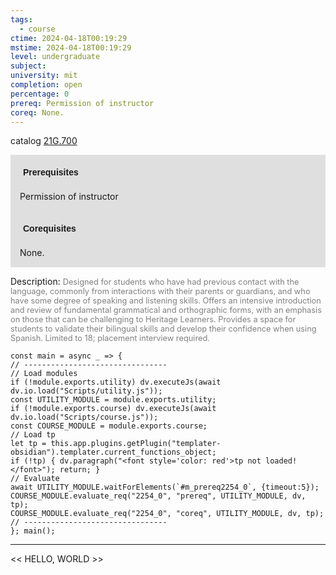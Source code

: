 ```yaml
---
tags:
  - course
ctime: 2024-04-18T00:19:29
mstime: 2024-04-18T00:19:29
level: undergraduate
subject: 
university: mit
completion: open
percentage: 0
prereq: Permission of instructor
coreq: None.
---
```


catalog [21G.700](http://student.mit.edu/catalog/m21Gs.html#21G.700)

<span style="display: block; padding: 15px; background-color: rgb(100, 100, 100, 0.2);"><font id="m_prereq2254_0" style="display: block; font-family: Arial, sans-serif; font-weight: bold; padding: 5px">Prerequisites</font><br><span id="prereq2254_0">Permission of instructor</span></span>
<span style="display: block; padding: 15px; background-color: rgb(100, 100, 100, 0.2);"><font id="m_coreq2254_0" style="display: block; font-family: Arial, sans-serif; font-weight: bold; padding: 5px">Corequisites</font><br><span id="coreq2254_0">None.</span></span>

<font style="">Description:</font>
<font style="color: grey; font-size: 0.8rem;">Designed for students who have had previous contact with the language, commonly from interactions with their parents or guardians, and who have some degree of speaking and listening skills. Offers an intensive introduction and review of fundamental grammatical and orthographic forms, with an emphasis on those that can be challenging to Heritage Learners. Provides a space for students to validate their bilingual skills and develop their confidence when using Spanish. Limited to 18; placement interview required.</font>

```dataviewjs
const main = async _ => {
// --------------------------------
// Load modules
if (!module.exports.utility) dv.executeJs(await dv.io.load("Scripts/utility.js"));
const UTILITY_MODULE = module.exports.utility;
if (!module.exports.course) dv.executeJs(await dv.io.load("Scripts/course.js"));
const COURSE_MODULE = module.exports.course;
// Load tp
let tp = this.app.plugins.getPlugin("templater-obsidian").templater.current_functions_object;
if (!tp) { dv.paragraph("<font style='color: red'>tp not loaded!</font>"); return; }
// Evaluate
await UTILITY_MODULE.waitForElements(`#m_prereq2254_0`, {timeout:5});
COURSE_MODULE.evaluate_req("2254_0", "prereq", UTILITY_MODULE, dv, tp);
COURSE_MODULE.evaluate_req("2254_0", "coreq", UTILITY_MODULE, dv, tp);
// --------------------------------
}; main();
```

---

<< HELLO, WORLD >>
